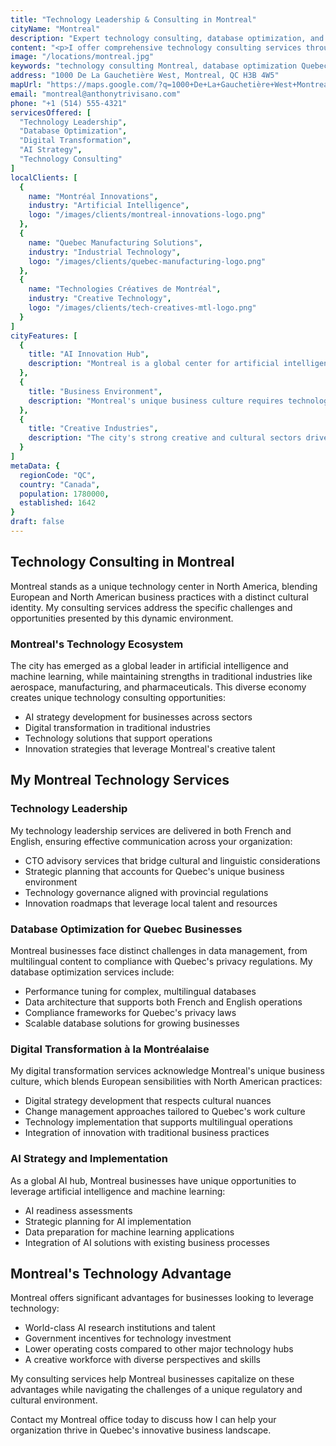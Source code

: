 ```yaml
---
title: "Technology Leadership & Consulting in Montreal"
cityName: "Montreal"
description: "Expert technology consulting, database optimization, and digital transformation services in Montreal, Quebec. Technology leadership helping businesses across Quebec innovate and grow."
content: "<p>I offer comprehensive technology consulting services throughout Montreal and Quebec. My expertise spans technology leadership, database optimization, and digital transformation, with solutions tailored to the unique business environment of Quebec.</p><p>From artificial intelligence startups to established manufacturing companies, I help Montreal businesses harness technology to drive efficiency, innovation, and competitive advantage.</p>"
image: "/locations/montreal.jpg"
keywords: "technology consulting Montreal, database optimization Quebec, digital transformation Montreal, tech leadership, AI consulting Montreal"
address: "1000 De La Gauchetière West, Montreal, QC H3B 4W5"
mapUrl: "https://maps.google.com/?q=1000+De+La+Gauchetière+West+Montreal+QC"
email: "montreal@anthonytrivisano.com"
phone: "+1 (514) 555-4321"
servicesOffered: [
  "Technology Leadership",
  "Database Optimization",
  "Digital Transformation",
  "AI Strategy",
  "Technology Consulting"
]
localClients: [
  {
    name: "Montréal Innovations",
    industry: "Artificial Intelligence",
    logo: "/images/clients/montreal-innovations-logo.png"
  },
  {
    name: "Quebec Manufacturing Solutions",
    industry: "Industrial Technology",
    logo: "/images/clients/quebec-manufacturing-logo.png"
  },
  {
    name: "Technologies Créatives de Montréal",
    industry: "Creative Technology",
    logo: "/images/clients/tech-creatives-mtl-logo.png"
  }
]
cityFeatures: [
  {
    title: "AI Innovation Hub",
    description: "Montreal is a global center for artificial intelligence research and development, with world-class institutions and companies."
  },
  {
    title: "Business Environment",
    description: "Montreal's unique business culture requires technology solutions that accommodate both French and English operations."
  },
  {
    title: "Creative Industries",
    description: "The city's strong creative and cultural sectors drive demand for innovative technology solutions in media, gaming, and entertainment."
  }
]
metaData: {
  regionCode: "QC",
  country: "Canada",
  population: 1780000,
  established: 1642
}
draft: false
---
```


## Technology Consulting in Montreal

Montreal stands as a unique technology center in North America, blending European and North American business practices with a distinct cultural identity. My consulting services address the specific challenges and opportunities presented by this dynamic environment.

### Montreal's Technology Ecosystem

The city has emerged as a global leader in artificial intelligence and machine learning, while maintaining strengths in traditional industries like aerospace, manufacturing, and pharmaceuticals. This diverse economy creates unique technology consulting opportunities:

- AI strategy development for businesses across sectors
- Digital transformation in traditional industries
- Technology solutions that support operations
- Innovation strategies that leverage Montreal's creative talent

## My Montreal Technology Services

### Technology Leadership

My technology leadership services are delivered in both French and English, ensuring effective communication across your organization:

- CTO advisory services that bridge cultural and linguistic considerations
- Strategic planning that accounts for Quebec's unique business environment
- Technology governance aligned with provincial regulations
- Innovation roadmaps that leverage local talent and resources

### Database Optimization for Quebec Businesses

Montreal businesses face distinct challenges in data management, from multilingual content to compliance with Quebec's privacy regulations. My database optimization services include:

- Performance tuning for complex, multilingual databases
- Data architecture that supports both French and English operations
- Compliance frameworks for Quebec's privacy laws
- Scalable database solutions for growing businesses

### Digital Transformation à la Montréalaise

My digital transformation services acknowledge Montreal's unique business culture, which blends European sensibilities with North American practices:

- Digital strategy development that respects cultural nuances
- Change management approaches tailored to Quebec's work culture
- Technology implementation that supports multilingual operations
- Integration of innovation with traditional business practices

### AI Strategy and Implementation

As a global AI hub, Montreal businesses have unique opportunities to leverage artificial intelligence and machine learning:

- AI readiness assessments
- Strategic planning for AI implementation
- Data preparation for machine learning applications
- Integration of AI solutions with existing business processes

## Montreal's Technology Advantage

Montreal offers significant advantages for businesses looking to leverage technology:

- World-class AI research institutions and talent
- Government incentives for technology investment
- Lower operating costs compared to other major technology hubs
- A creative workforce with diverse perspectives and skills

My consulting services help Montreal businesses capitalize on these advantages while navigating the challenges of a unique regulatory and cultural environment.

Contact my Montreal office today to discuss how I can help your organization thrive in Quebec's innovative business landscape.